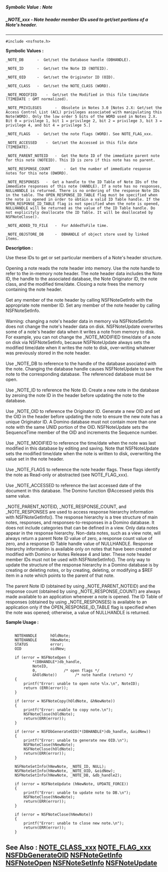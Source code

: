 ##### Symbolic Value : Note
##### _NOTE_xxx - Note header member IDs used to get/set portions of a Note's header.
---
```
#include <nsfnote.h>
```

**Symbolic Values :**

	_NOTE_DB	  -  Get/set the Database handle (DBHANDLE).

	_NOTE_ID	  -  Get/set the Note ID (NOTEID).

	_NOTE_OID	  -  Get/set the Originator ID (OID).

	_NOTE_CLASS	  -  Get/set the NOTE_CLASS (WORD).

	_NOTE_MODIFIED	  -  Get/set the Modified in this file time/date (TIMEDATE : GMT normalized).

	_NOTE_PRIVILEGES	  -  Obsolete in Notes 3.0 [Notes 2.X: Get/set the Access Control List (ACL) privileges associated with manipulating this Note(WORD). Only the low order 5 bits of the WORD used in Notes 2.X. Bit 0 = privilege 1, bit 1 = privilege 2, bit 2 = privilege 3, bit 3 = privilege 4, and bit 4 = privilege 5.]

	_NOTE_FLAGS	  -  Get/set the note flags (WORD). See NOTE_FLAG_xxx.

	_NOTE_ACCESSED	  -  Get/set the Accessed in this file date (TIMEDATE).

	_NOTE_PARENT_NOTEID	  -  Get the Note ID of the immediate parent note for this note (NOTEID). This ID is zero if this note has no parent.

	_NOTE_RESPONSE_COUNT	  -  Get the number of immediate response notes for this note (DWORD).

	_NOTE_RESPONSES	  -  Get a handle to the ID Table of Note IDs of the immediate responses of this note (HANDLE). If a note has no responses, NULLHANDLE is returned. There is no ordering of the response Note IDs in the table. The OPEN_RESPONSE_ID_TABLE flag must be specified when the note is opened in order to obtain a valid ID Table handle. If the OPEN_RESPONSE_ID_TABLE flag is not specified when the note is opened, NULLHANDLE will be returned as the value of the ID Table handle. Do not explicityly deallocate the ID Table. It will be deallocated by NSFNoteClose().

	_NOTE_ADDED_TO_FILE	  -  For AddedToFile time.

	_NOTE_OBJSTORE_DB	  -  DBHANDLE of object store used by linked items.


**Description :**

Use these IDs to get or set particular members of a Note's header structure.<br>
<br>
Opening a note reads the note header into memory. Use the note handle to refer to the in-memory note header. The note header data includes the Note ID, the handle to the associated database, the Note Originator ID, the note class, and the modified time/date. Closing a note frees the memory containing the note header.<br>
<br>
Get any member of the note header by calling NSFNoteGetInfo with the appropriate note member ID. Set any member of the note header by calling NSFNoteSetInfo. <br>
<br>
Warning: changing a note's header data in memory via NSFNoteSetInfo does not change the note's header data on disk. NSFNoteUpdate overwrites some of a note's header data when it writes a note from memory to disk. For example, you can not change the _NOTE_MODIFIED time/date of a note on disk via NSFNoteSetInfo, because NSFNoteUpdate always sets the modified time/date when it writes the note to disk, over-writing whatever was previously stored in the note header.<br>
<br>
Use _NOTE_DB to reference to the handle of the database asociated with the note. Changing the database handle causes NSFNoteUpdate to save the note to the corresponding database. The referenced database must be open.<br>
<br>
Use _NOTE_ID to reference the Note ID. Create a new note in the database by zeroing the note ID in the header before updating the note to the database.<br>
<br>
Use _NOTE_OID to reference the Originator ID. Generate a new OID and set the OID in the header before updating the note to ensure the new note has a unique Originator ID.  A Domino database must not contain more than one note with the same UNID portion of the OID. NSFNoteUpdate sets the SequenceTime member of the OID and increments the Sequence number.<br>
<br>
Use _NOTE_MODIFIED to reference the time/date when the note was last modified in this database by editing and saving. Note that NSFNoteUpdate sets the modified time/date when the note is written to disk, overwriting the value set in the note header.<br>
<br>
Use _NOTE_FLAGS to reference the note header flags. These flags identify the note as Read-only or abstracted (see NOTE_FLAG_xxx).<br>
<br>
Use _NOTE_ACCESSED to reference the last accessed date of the document in this database.   The Domino function @Accessed yields this same value.<br>
<br>
	_NOTE_PARENT_NOTEID, _NOTE_RESPONSE_COUNT, and _NOTE_RESPONSES are used to access response hierarchy information with NSFNoteGetInfo().  The response hierarchy is a tree structure of main notes, responses, and responses-to-responses in a Domino database.  It does not include categories that can be defined in a view.  Only data notes appear in the response hierarchy.  Non-data notes, such as a view note, will always return a parent Note ID value of zero, a response count value of zero, and a response ID Table handle value of NULLHANDLE.  Response hierarchy information is available only on notes that have been created or modified with Domino or Notes Release 4 and later.  These note header member IDs must not be used with NSFNoteSetInfo().  The only way to update the structure of the response hierarchy in a Domino database is by creating or deleting notes, or by creating, deleting, or modifying a $REF item in a note which points to the parent of that note.<br>
<br>
	The parent Note ID (obtained by using _NOTE_PARENT_NOTEID) and the response count (obtained by using _NOTE_RESPONSE_COUNT) are always made available to an application whenever a note is opened.  The ID Table of responses (obtained by using _NOTE_RESPONSES) is available to an application only if the OPEN_RESPONSE_ID_TABLE flag is specified when the note was opened; otherwise, a value of NULLHANDLE is returned.


**Sample Usage :**
```

    NOTEHANDLE      hOldNote;
    NOTEHANDLE      hNewNote;
    STATUS          error;
    OID             oidNew;

    if (error = NSFNoteOpen (
            *(DBHANDLE*)db_handle,
            NoteID,
            0,            /* open flags */
            &hOldNote))        /* note handle (return) */
    {
        printf("Error: unable to open note %lx.\n", NoteID);
        return (ERR(error));
    }

    if (error = NSFNoteCopy(hOldNote, &hNewNote))
    {
        printf("Error: unable to copy note.\n");
        NSFNoteClose(hOldNote);
        return(ERR(error));
    }

    if (error = NSFDbGenerateOID(*(DBHANDLE*)db_handle, &oidNew))
    {
        printf("Error: unable to generate new OID.\n");
        NSFNoteClose(hNewNote);
        NSFNoteClose(hOldNote);
        return(ERR(error));
    }
   
    NSFNoteSetInfo(hNewNote, _NOTE_ID, NULL);
    NSFNoteSetInfo(hNewNote, _NOTE_OID, &oidNew);
    NSFNoteSetInfo(hNewNote, _NOTE_DB, &db_handle2);

    if (error = NSFNoteUpdate (hNewNote, UPDATE_FORCE))
    {
        printf("Error: unable to update note to DB.\n");
        NSFNoteClose(hNewNote);
        return(ERR(error));
    }

    if (error = NSFNoteClose(hNewNote))
    {
        printf("Error: unable to close new note.\n");
        return(ERR(error));
    }

```

**See Also :**
[NOTE_CLASS_xxx](/domino-c-api-docs/reference/Symb/NOTE_CLASS_xxx)
[NOTE_FLAG_xxx](/domino-c-api-docs/reference/Symb/NOTE_FLAG_xxx)
[NSFDbGenerateOID](/domino-c-api-docs/reference/Func/NSFDbGenerateOID)
[NSFNoteGetInfo](/domino-c-api-docs/reference/Func/NSFNoteGetInfo)
[NSFNoteOpen](/domino-c-api-docs/reference/Func/NSFNoteOpen)
[NSFNoteSetInfo](/domino-c-api-docs/reference/Func/NSFNoteSetInfo)
[NSFNoteUpdate](/domino-c-api-docs/reference/Func/NSFNoteUpdate)
---
